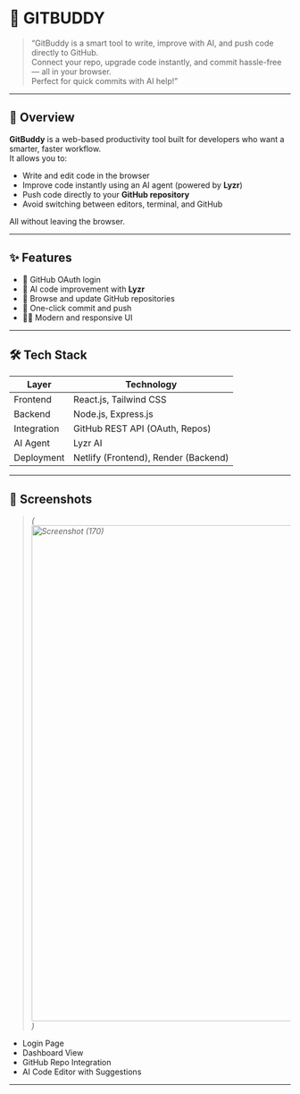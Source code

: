 # 🚀 GITBUDDY

> “GitBuddy is a smart tool to write, improve with AI, and push code directly to GitHub.  
> Connect your repo, upgrade code instantly, and commit hassle-free — all in your browser.  
> Perfect for quick commits with AI help!”

---

## 📌 Overview

**GitBuddy** is a web-based productivity tool built for developers who want a smarter, faster workflow.  
It allows you to:

- Write and edit code in the browser
- Improve code instantly using an AI agent (powered by **Lyzr**)
- Push code directly to your **GitHub repository**
- Avoid switching between editors, terminal, and GitHub

All without leaving the browser.

---

## ✨ Features

- 🔐 GitHub OAuth login
- 🤖 AI code improvement with **Lyzr**
- 📂 Browse and update GitHub repositories
- 💾 One-click commit and push
- 🧑‍💻 Modern and responsive UI

---

## 🛠 Tech Stack

| Layer       | Technology         |
|-------------|--------------------|
| Frontend    | React.js, Tailwind CSS |
| Backend     | Node.js, Express.js |
| Integration | GitHub REST API (OAuth, Repos) |
| AI Agent    | Lyzr AI |
| Deployment  | Netlify (Frontend), Render (Backend) |

---

## 📸 Screenshots

> *(<img width="1920" height="887" alt="Screenshot (170)" src="https://github.com/user-attachments/assets/90679184-f527-4029-b233-a6fcd3a01d76" />
)*

- Login Page  
- Dashboard View  
- GitHub Repo Integration  
- AI Code Editor with Suggestions

---
